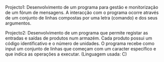Projecto1: Desenvolvimento de um programa para gestão e monitorização de um fórum de mensagens. A interacção com o programa ocorre através de um conjunto de linhas compostas por uma letra (comando) e dos seus argumentos.

Projecto2: Desenvolvimento de um programa que permite registar as entradas e saídas de produtos num armazém. Cada produto possui um código identificativo e o número de unidades. O programa recebe como input um conjunto de linhas que começam com um caracter específico e que indica as operações a executar.
(Linguagem usada: C)
